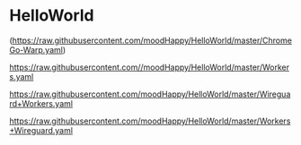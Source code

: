 # HelloWorld
(https://raw.githubusercontent.com/moodHappy/HelloWorld/master/ChromeGo-Warp.yaml)

https://raw.githubusercontent.com//moodHappy/HelloWorld/master/Workers.yaml

https://raw.githubusercontent.com/moodHappy/HelloWorld/master/Wireguard+Workers.yaml

https://raw.githubusercontent.com/moodHappy/HelloWorld/master/Workers+Wireguard.yaml
